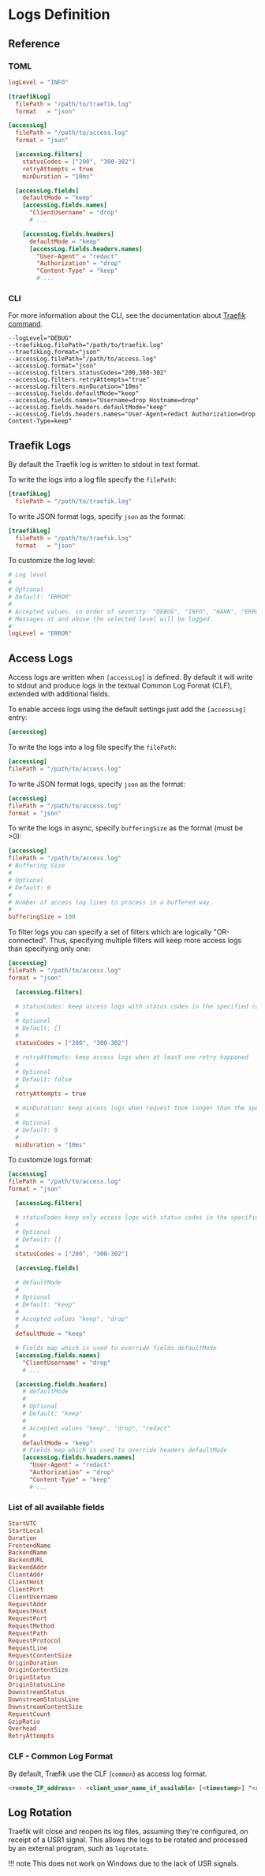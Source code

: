 # Logs Definition

## Reference

### TOML

```toml
logLevel = "INFO"

[traefikLog]
  filePath = "/path/to/traefik.log"
  format   = "json"

[accessLog]
  filePath = "/path/to/access.log"
  format = "json"

  [accessLog.filters]
    statusCodes = ["200", "300-302"]
    retryAttempts = true
    minDuration = "10ms"

  [accessLog.fields]
    defaultMode = "keep"
    [accessLog.fields.names]
      "ClientUsername" = "drop"
      # ...

    [accessLog.fields.headers]
      defaultMode = "keep"
      [accessLog.fields.headers.names]
        "User-Agent" = "redact"
        "Authorization" = "drop"
        "Content-Type" = "keep"
        # ...
```

### CLI

For more information about the CLI, see the documentation about [Traefik command](/basics/#traefik).

```shell
--logLevel="DEBUG"
--traefikLog.filePath="/path/to/traefik.log"
--traefikLog.format="json"
--accessLog.filePath="/path/to/access.log"
--accessLog.format="json"
--accessLog.filters.statusCodes="200,300-302"
--accessLog.filters.retryAttempts="true"
--accessLog.filters.minDuration="10ms"
--accessLog.fields.defaultMode="keep"
--accessLog.fields.names="Username=drop Hostname=drop"
--accessLog.fields.headers.defaultMode="keep"
--accessLog.fields.headers.names="User-Agent=redact Authorization=drop Content-Type=keep"
```


## Traefik Logs

By default the Traefik log is written to stdout in text format.

To write the logs into a log file specify the `filePath`:

```toml
[traefikLog]
  filePath = "/path/to/traefik.log"
```

To write JSON format logs, specify `json` as the format:

```toml
[traefikLog]
  filePath = "/path/to/traefik.log"
  format   = "json"
```

To customize the log level:

```toml
# Log level
#
# Optional
# Default: "ERROR"
#
# Accepted values, in order of severity: "DEBUG", "INFO", "WARN", "ERROR", "FATAL", "PANIC"
# Messages at and above the selected level will be logged.
#
logLevel = "ERROR"
```


## Access Logs

Access logs are written when `[accessLog]` is defined.
By default it will write to stdout and produce logs in the textual Common Log Format (CLF), extended with additional fields.

To enable access logs using the default settings just add the `[accessLog]` entry:

```toml
[accessLog]
```

To write the logs into a log file specify the `filePath`:

```toml
[accessLog]
filePath = "/path/to/access.log"
```

To write JSON format logs, specify `json` as the format:

```toml
[accessLog]
filePath = "/path/to/access.log"
format = "json"
```

To write the logs in async, specify `bufferingSize` as the format (must be >0):

```toml
[accessLog]
filePath = "/path/to/access.log"
# Buffering Size
#
# Optional
# Default: 0
#
# Number of access log lines to process in a buffered way.
#
bufferingSize = 100
```

To filter logs you can specify a set of filters which are logically "OR-connected". Thus, specifying multiple filters will keep more access logs than specifying only one:

```toml
[accessLog]
filePath = "/path/to/access.log"
format = "json"

  [accessLog.filters]

  # statusCodes: keep access logs with status codes in the specified range
  #
  # Optional
  # Default: []
  #
  statusCodes = ["200", "300-302"]

  # retryAttempts: keep access logs when at least one retry happened
  #
  # Optional
  # Default: false
  #
  retryAttempts = true

  # minDuration: keep access logs when request took longer than the specified duration
  #
  # Optional
  # Default: 0
  #
  minDuration = "10ms"
```

To customize logs format:

```toml
[accessLog]
filePath = "/path/to/access.log"
format = "json"

  [accessLog.filters]

  # statusCodes keep only access logs with status codes in the specified range
  #
  # Optional
  # Default: []
  #
  statusCodes = ["200", "300-302"]

  [accessLog.fields]

  # defaultMode
  #
  # Optional
  # Default: "keep"
  #
  # Accepted values "keep", "drop"
  #
  defaultMode = "keep"

  # Fields map which is used to override fields defaultMode
  [accessLog.fields.names]
    "ClientUsername" = "drop"
    # ...

  [accessLog.fields.headers]
    # defaultMode
    #
    # Optional
    # Default: "keep"
    #
    # Accepted values "keep", "drop", "redact"
    #
    defaultMode = "keep"
    # Fields map which is used to override headers defaultMode
    [accessLog.fields.headers.names]
      "User-Agent" = "redact"
      "Authorization" = "drop"
      "Content-Type" = "keep"
      # ...
```


### List of all available fields

```ini
StartUTC
StartLocal
Duration
FrontendName
BackendName
BackendURL
BackendAddr
ClientAddr
ClientHost
ClientPort
ClientUsername
RequestAddr
RequestHost
RequestPort
RequestMethod
RequestPath
RequestProtocol
RequestLine
RequestContentSize
OriginDuration
OriginContentSize
OriginStatus
OriginStatusLine
DownstreamStatus
DownstreamStatusLine
DownstreamContentSize
RequestCount
GzipRatio
Overhead
RetryAttempts
```

### CLF - Common Log Format

By default, Træfik use the CLF (`common`) as access log format.

```html
<remote_IP_address> - <client_user_name_if_available> [<timestamp>] "<request_method> <request_path> <request_protocol>" <origin_server_HTTP_status> <origin_server_content_size> "<request_referrer>" "<request_user_agent>" <number_of_requests_received_since_Traefik_started> "<Traefik_frontend_name>" "<Traefik_backend_URL>" <request_duration_in_ms>ms 
```


## Log Rotation

Traefik will close and reopen its log files, assuming they're configured, on receipt of a USR1 signal.
This allows the logs to be rotated and processed by an external program, such as `logrotate`.

!!! note
    This does not work on Windows due to the lack of USR signals.
